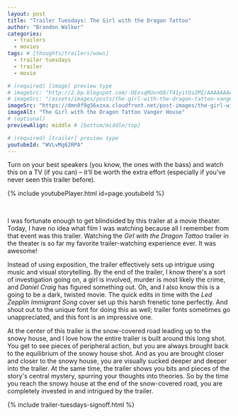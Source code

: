 ```yaml
---
layout: post
title: "Trailer Tuesdays: The Girl with the Dragon Tattoo"
author: "Brandon Walker"
categories:
  - trailers
  - movies
tags: # [thoughts/trailers/wows]
  - trailer tuesdays
  - trailer
  - movie

# (required) [image] preview type
# imageSrc: "http://2.bp.blogspot.com/-DExsqRUvnO8/T41yitOs2MI/AAAAAAAAALc/KHqMofpaw4I/s1600/the+girl+dragon+tattoo+-+vanger+house.png"
# imageSrc: "/assets/images/posts/the-girl-with-the-dragon-tattoo-vanger-house.jpg"
imageSrc: "https://dmn0f9g56xzxa.cloudfront.net/post-images/the-girl-with-the-dragon-tattoo-vanger-house.jpg"
imageAlt: "The Girl with the Dragon Tattoo Vanger House"
# (optional)
previewAlign: middle # [bottom/middle/top]

# (required) [trailer] preview type
youtubeId: "WVLvMg62RPA"
---
```


Turn on your best speakers (you know, the ones with the bass) and watch this on a TV (if you can) – it'll be worth the extra effort (especially if you've never seen this trailer before).

{% include youtubePlayer.html id=page.youtubeId %}

<br>

I was fortunate enough to get blindsided by this trailer at a movie theater. Today, I have no idea what film I was watching because all I remember from that event was this trailer. Watching the _Girl with the Dragon Tattoo_ trailer in the theater is so far my favorite trailer-watching experience ever. It was awesome!

Instead of using exposition, the trailer effectively sets up intrigue using music and visual storytelling. By the end of the trailer, I know there's a sort of investigation going on, a girl is involved, murder is most likely the crime, and _Daniel Craig_ has figured something out. Oh, and I also know this is a going to be a dark, twisted movie. The quick edits in time with the _Led Zepplin_ _Immigrant Song_ cover set up this harsh frenetic tone perfectly. And shout out to the unique font for doing this as well; trailer fonts sometimes go unappreciated, and this font is an impressive one.

At the center of this trailer is the snow-covered road leading up to the snowy house, and I love how the entire trailer is built around this long shot. You get to see pieces of peripheral action, but you are always brought back to the equilibrium of the snowy house shot. And as you are brought closer and closer to the snowy house, you are visually sucked deeper and deeper into the trailer. At the same time, the trailer shows you bits and pieces of the story's central mystery, spurring your thoughts into theories. So by the time you reach the snowy house at the end of the snow-covered road, you are completely invested in and intrigued by the trailer.

{% include trailer-tuesdays-signoff.html %}
